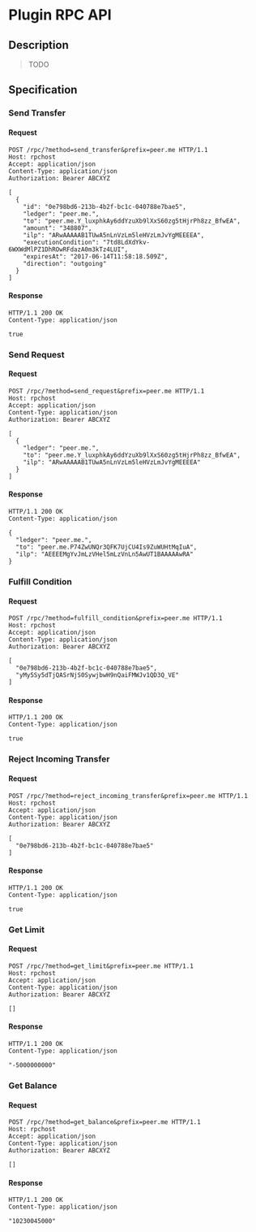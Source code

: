# Plugin RPC API

## Description

> TODO

## Specification

### Send Transfer

#### Request

```http
POST /rpc/?method=send_transfer&prefix=peer.me HTTP/1.1
Host: rpchost
Accept: application/json
Content-Type: application/json
Authorization: Bearer ABCXYZ

[
  {
    "id": "0e798bd6-213b-4b2f-bc1c-040788e7bae5",
    "ledger": "peer.me.",
    "to": "peer.me.Y_luxphkAy6ddYzuXb9lXxS60zg5tHjrPh8zz_BfwEA",
    "amount": "348807",
    "ilp": "ARwAAAAAB1TUwA5nLnVzLm5leHVzLmJvYgMEEEEA",
    "executionCondition": "7td8LdXdYkv-6WXWdMlPZ1DhROwRFdazA0m3kTz4LUI",
    "expiresAt": "2017-06-14T11:58:18.509Z",
    "direction": "outgoing"
  }
]
```

#### Response

```http
HTTP/1.1 200 OK
Content-Type: application/json

true
```

### Send Request

#### Request

```http
POST /rpc/?method=send_request&prefix=peer.me HTTP/1.1
Host: rpchost
Accept: application/json
Content-Type: application/json
Authorization: Bearer ABCXYZ

[
  {
    "ledger": "peer.me.",
    "to": "peer.me.Y_luxphkAy6ddYzuXb9lXxS60zg5tHjrPh8zz_BfwEA",
    "ilp": "ARwAAAAAB1TUwA5nLnVzLm5leHVzLmJvYgMEEEEA"
  }
]
```

#### Response

```http
HTTP/1.1 200 OK
Content-Type: application/json

{
  "ledger": "peer.me.",
  "to": "peer.me.P74ZwUNQr3QFK7UjCU4Is9ZuWUHtMqIuA",
  "ilp": "AEEEEMgYvJmLzVHel5mLzVnLn5AwUT1BAAAAAwRA"
}
```

### Fulfill Condition

#### Request

```http
POST /rpc/?method=fulfill_condition&prefix=peer.me HTTP/1.1
Host: rpchost
Accept: application/json
Content-Type: application/json
Authorization: Bearer ABCXYZ

[
  "0e798bd6-213b-4b2f-bc1c-040788e7bae5",
  "yMy5Sy5dTjQASrNjS0SywjbwH9nQaiFMWJv1QD3Q_VE"
]
```

#### Response

```http
HTTP/1.1 200 OK
Content-Type: application/json

true
```

### Reject Incoming Transfer

#### Request

```http
POST /rpc/?method=reject_incoming_transfer&prefix=peer.me HTTP/1.1
Host: rpchost
Accept: application/json
Content-Type: application/json
Authorization: Bearer ABCXYZ

[
  "0e798bd6-213b-4b2f-bc1c-040788e7bae5"
]
```

#### Response

```http
HTTP/1.1 200 OK
Content-Type: application/json

true
```

### Get Limit

#### Request

```http
POST /rpc/?method=get_limit&prefix=peer.me HTTP/1.1
Host: rpchost
Accept: application/json
Content-Type: application/json
Authorization: Bearer ABCXYZ

[]
```

#### Response

```http
HTTP/1.1 200 OK
Content-Type: application/json

"-5000000000"
```

### Get Balance

#### Request

```http
POST /rpc/?method=get_balance&prefix=peer.me HTTP/1.1
Host: rpchost
Accept: application/json
Content-Type: application/json
Authorization: Bearer ABCXYZ

[]
```

#### Response

```http
HTTP/1.1 200 OK
Content-Type: application/json

"10230045000"
```
